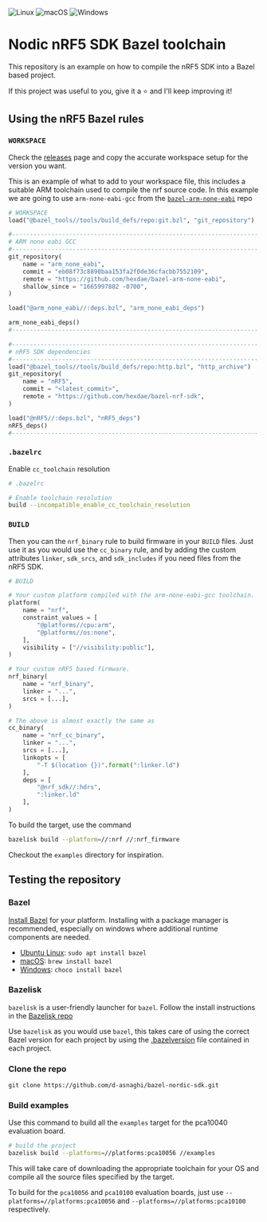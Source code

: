 ![Linux](https://github.com/d-asnaghi/bazel-nordic-sdk/workflows/Linux/badge.svg)
![macOS](https://github.com/d-asnaghi/bazel-nordic-sdk/workflows/macOS/badge.svg)
![Windows](https://github.com/d-asnaghi/bazel-nordic-sdk/workflows/Windows/badge.svg)

# Nodic nRF5 SDK Bazel toolchain

This repository is an example on how to compile the nRF5 SDK into a Bazel based project.

If this project was useful to you, give it a ⭐️ and I'll keep improving it!

## Using the nRF5 Bazel rules

### `WORKSPACE`

Check the [releases](https://github.com/hexdae/bazel-nordic-sdk/releases) page and copy the accurate workspace setup for the version you want.

This is an example of what to add to your workspace file, this includes a suitable ARM toolchain
used to compile the nrf source code. In this example we are going to use `arm-none-eabi-gcc` from
the [`bazel-arm-none-eabi`](https://github.com/hexdae/bazel-arm-none-eabi) repo

```python
# WORKSPACE
load("@bazel_tools//tools/build_defs/repo:git.bzl", "git_repository")

#---------------------------------------------------------------------
# ARM none eabi GCC
#---------------------------------------------------------------------
git_repository(
    name = "arm_none_eabi",
    commit = "eb08f73c8890baa153fa2f0de36cfacbb7552109",
    remote = "https://github.com/hexdae/bazel-arm-none-eabi",
    shallow_since = "1665997882 -0700",
)

load("@arm_none_eabi//:deps.bzl", "arm_none_eabi_deps")

arm_none_eabi_deps()
#---------------------------------------------------------------------

#---------------------------------------------------------------------
# nRF5 SDK dependencies
#---------------------------------------------------------------------
load("@bazel_tools//tools/build_defs/repo:http.bzl", "http_archive")
git_repository(
    name = "nRF5",
    commit = "<latest_commit>",
    remote = "https://github.com/hexdae/bazel-nrf-sdk",
)

load("@nRF5//:deps.bzl", "nRF5_deps")
nRF5_deps()
#---------------------------------------------------------------------
```

### `.bazelrc`

Enable `cc_toolchain` resolution

```bash
# .bazelrc

# Enable toolchain resolution
build --incompatible_enable_cc_toolchain_resolution
```

### `BUILD`

Then you can the `nrf_binary` rule to build firmware in your `BUILD` files.
Just use it as you would use the `cc_binary` rule, and by adding the custom
attributes `linker`, `sdk_srcs`, and `sdk_includes` if you need files from
the nRF5 SDK.

```python
# BUILD

# Your custom platform compiled with the arm-none-eabi-gcc toolchain.
platform(
    name = "nrf",
    constraint_values = [
        "@platforms//cpu:arm",
        "@platforms//os:none",
    ],
    visibility = ["//visibility:public"],
)

# Your custom nRF5 based firmware.
nrf_binary(
    name = "nrf_binary",
    linker = "...",
    srcs = [...],
)

# The above is almost exactly the same as 
cc_binary(
    name = "nrf_cc_binary",
    linker = "...",
    srcs = [...],
    linkopts = [
        "-T $(location {})".format(":linker.ld")
    ],
    deps = [
        "@nrf_sdk//:hdrs",
        ":linker.ld"
    ],
)

```

To build the target, use the command

```bash
bazelisk build --platform=//:nrf //:nrf_firmware
```

Checkout the `examples` directory for inspiration.

## Testing the repository

### Bazel

[Install Bazel](https://docs.bazel.build/versions/master/install.html) for your platform. Installing with a package manager is recommended, especially on windows where additional runtime components are needed.

- [Ubuntu Linux](https://docs.bazel.build/versions/master/install-ubuntu.html): `sudo apt install bazel`
- [macOS](https://docs.bazel.build/versions/master/install-os-x.html): `brew install bazel`
- [Windows](https://docs.bazel.build/versions/master/install-windows.html): `choco install bazel`

### Bazelisk

`bazelisk` is a user-friendly launcher for `bazel`. Follow the install instructions in the [Bazelisk repo](https://github.com/bazelbuild/bazelisk)

Use `bazelisk` as you would use `bazel`, this takes care of using the correct Bazel version for each project by using the [.bazelversion](./.bazelversion) file contained in each project.

### Clone the repo

`git clone https://github.com/d-asnaghi/bazel-nordic-sdk.git`

### Build examples

Use this command to build all the `examples` target for the pca10040 evaluation board.

```bash
# build the project
bazelisk build --platforms=//platforms:pca10056 //examples
```

This will take care of downloading the appropriate toolchain for your OS and compile all the source files specified by the target.

To build for the `pca10056` and `pca10100` evaluation boards, just use `--platforms=//platforms:pca10056` and `--platforms=//platforms:pca10100` respectively.